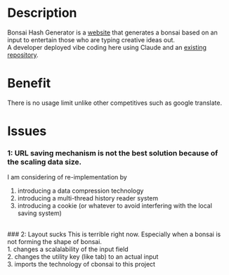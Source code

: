 # Description
Bonsai Hash Generator is a [website](https://trueryob.github.io/BonsaiHG/) that generates a bonsai based on an input to entertain those who are typing creative ideas out.<br>
A developer deployed vibe coding here using Claude and an [existing repository](https://gitlab.com/jallbrit/cbonsai).<br>

# Benefit
There is no usage limit unlike other competitives such as  google translate.<br>

# Issues
### 1: URL saving mechanism is not the best solution because of the scaling data size.
I am considering of re-implementation by<br>
1. introducing a data compression technology<br>
2. introducing a multi-thread history reader system<br>
3. introducing a cookie (or whatever to avoid interfering with the local saving system)<br>
<br>
### 2: Layout sucks
This is terrible right now. Especially when a bonsai is not forming the shape of bonsai.<br>
1. changes a scalalability of the input field<br>
2. changes the utility key (like tab) to an actual input<br>
3. imports the technology of cbonsai to this project<br>
